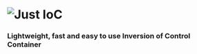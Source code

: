 # ![Just IoC](https://ibb.co/ebi2sG)
### Lightweight, fast and easy to use Inversion of Control Container

